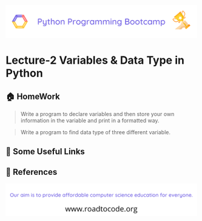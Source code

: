 <!-- HEADER -->
<p align="center">
  <img  src="./../assets/header.png" />
</p>

# Lecture-2 Variables & Data Type in Python

## 🏠 HomeWork

> Write a program to declare variables and then store your own information in the variable and print in a formatted way.

> Write a program to find data type of three different variable.

## 🔗 Some Useful Links

## 📖 References

<!-- FOOTER -->
<p align="center">
  <img  src="./../assets/footer.png" />
</p>